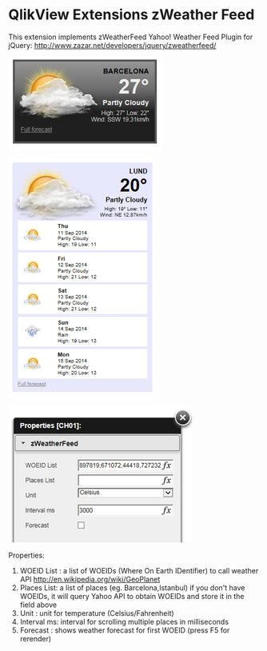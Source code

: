 QlikView Extensions zWeather Feed
=================================

This extension implements zWeatherFeed Yahoo! Weather Feed Plugin for jQuery: http://www.zazar.net/developers/jquery/zweatherfeed/

![QlikView Extensions zWeather Feed](screenshot.PNG)

![QlikView Extensions zWeather Feed](screenshot2.PNG)

![QlikView Extensions zWeather Feed](properties.PNG)

Properties:
1. WOEID List : a list of WOEIDs (Where On Earth IDentifier) to call weather API http://en.wikipedia.org/wiki/GeoPlanet
2. Places List: a list of places (eg. Barcelona,Istanbul) if you don't have WOEIDs,
                it will query Yahoo API to obtain WOEIDs and store it in the field above
3. Unit       : unit for temperature (Celsius/Fahrenheit)
4. Interval ms: interval for scrolling multiple places in milliseconds
5. Forecast   : shows weather forecast for first WOEID (press F5 for rerender)